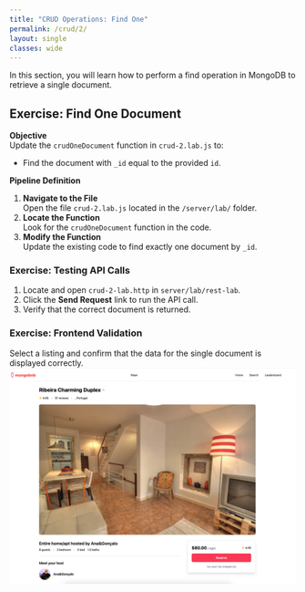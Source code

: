 ```yaml
---
title: "CRUD Operations: Find One"
permalink: /crud/2/
layout: single
classes: wide
---
```


In this section, you will learn how to perform a find operation in MongoDB to retrieve a single document.

## Exercise: Find One Document

**Objective**  
Update the `crudOneDocument` function in `crud-2.lab.js` to:
- Find the document with `_id` equal to the provided `id`.

**Pipeline Definition**  
1. **Navigate to the File**  
   Open the file `crud-2.lab.js` located in the `/server/lab/` folder.  
2. **Locate the Function**  
   Look for the `crudOneDocument` function in the code.  
3. **Modify the Function**  
   Update the existing code to find exactly one document by `_id`.  

### Exercise: Testing API Calls
1. Locate and open `crud-2-lab.http` in `server/lab/rest-lab`.
2. Click the **Send Request** link to run the API call.
3. Verify that the correct document is returned.

### Exercise: Frontend Validation
Select a listing and confirm that the data for the single document is displayed correctly.
![crud-2-lab](../../assets/images/crud-2-lab.png)
